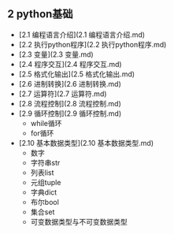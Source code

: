 ## 2 python基础
- [2.1 编程语言介绍](2.1 编程语言介绍.md)
- [2.2 执行python程序](2.2 执行python程序.md)
- [2.3 变量](2.3 变量.md)
- [2.4 程序交互](2.4 程序交互.md)
- [2.5 格式化输出](2.5 格式化输出.md)
- [2.6 进制转换](2.6 进制转换.md)
- [2.7 运算符](2.7 运算符.md)
- [2.8 流程控制](2.8 流程控制.md)
- [2.9 循环控制](2.9 循环控制.md)
	- while循环
	- for循环
- [2.10 基本数据类型](2.10 基本数据类型.md)
	- 数字
	- 字符串str
	- 列表list
	- 元组tuple
	- 字典dict
	- 布尔bool
	- 集合set
	- 可变数据类型与不可变数据类型
